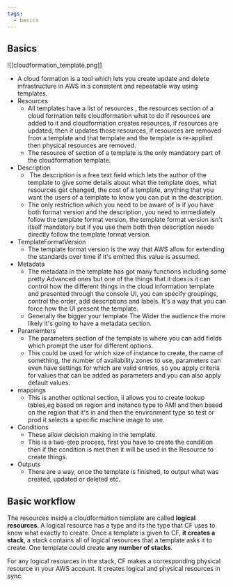 ```yaml
---
tags:
  - basics
---
```


## Basics

![[cloudformation_template.png]]
- A cloud formation is a tool which lets you create update and delete infrastructure in AWS in a consistent and repeatable way using templates.
- Resources
	- All templates have a list of resources ,  the resources section of a cloud formation tells cloudformation what to do if resources are added to it and cloudformation creates resources, if resources are updated, then it updates those resources, if resources are removed from a template and that template and the template is re-applied then physical resources are removed.
	- The resource of section of a template is the only mandatory part of the cloudformation template.
- Description
	-  The description is a free text field which lets the author of the template to give some details about what the template does, what resources get changed, the cost of a template, anything that you want the users of a template to know you can put in the description.
	- The only restriction which you need to be aware of is if you have both format version and the description, you need to immediately follow the template format version, the template format version isn't itself mandatory but if you use them both then description needs directly follow the template format version.
- TemplateFormatVersion
	- The template format version is the way that AWS allow for extending the standards over time if it's emitted this value is assumed.
- Metadata
	- The metadata in the template has got many functions including some pretty Advanced ones but one of the things that it does is it can control how the different things in the cloud information template and presented through the console UI, you can specify groupings, control the order, add descriptions and labels. It's a way that you can force how the UI present the template. 
	- Generally the bigger your template The Wider the audience the more likely it's going to have a metadata section.
- Paramemters
	- The parameters section of the template is where you can add fields which prompt the user for different options.
	- This could be used for which size of instance to create, the name of something, the number of availability zones to use, parameters can even have settings for which are valid entries, so you apply criteria for values that can be added as parameters and you can also apply default values.
- mappings
	- This is another optional section, ii allows you to create lookup tables,eg based on region and instance type to AMI and then based on the region that it's in and then the environment type so test or prod it selects a specific machine image to use.
- Conditions
	-  These allow decision making in the template.
	- This is a two-step process, first you have to create the condition then if the condition is met then it will be used in the Resource to create things.
- Outputs
	-  There are a way, once the template is finished, to output what was created, updated or deleted etc.
## Basic workflow

The resources inside a cloudformation template are called **logical resources**.
A logical resource has a type and its the type that CF uses to know what exactly to create.
Once a template is given to CF, **it creates a stack**, a stack contains all of logical resources that a template asks it to create. One template could create **any number of stacks**.

For any logical resources in the stack, CF makes a corresponding physical resource in your AWS account. It creates logical and physical resources in sync.